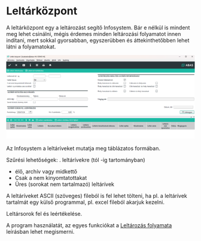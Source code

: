# Leltárközpont

A leltárközpont egy a leltározást segítő Infosystem. Bár e nélkül is mindent meg lehet csinálni, mégis érdemes minden leltározási folyamatot innen indítani, mert sokkal gyorsabban, egyszerübben és áttekinthetőbben lehet látni a folyamatokat.

![alt text](image.png)

Az Infosystem a leltáríveket mutatja meg táblázatos formában.

Szűrési lehetőségek: 
. leltárívekre (tól -ig tartományban)
- élő, archív vagy midkettő
- Csak a nem kinyomtatottakat
- Üres (sorokat nem tartalmazó) leltárívek

A leltáríveket ASCII (szöveges) fileból is fel lehet tölteni, ha pl. a leltárívek tartalmát egy külső programmal, pl. excel fileból akarjuk kezelni.

Leltársorok fel és leértékelése.

A program használatát, az egyes funkciókat a [Leltározás folyamata](leltarozas-folyamata.md) leírásban lehet megismerni.